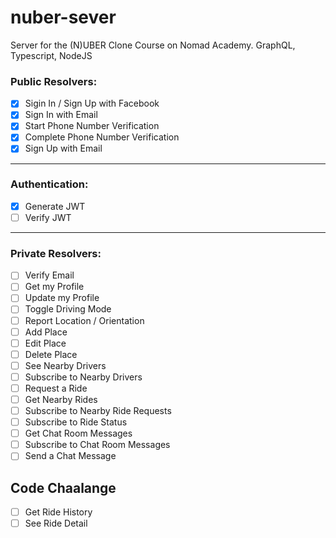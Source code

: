 # nuber-sever

Server for the (N)UBER Clone Course on Nomad Academy. GraphQL, Typescript, NodeJS

### Public Resolvers:

- [X] Sigin In / Sign Up with Facebook
- [X] Sign In with Email
- [X] Start Phone Number Verification
- [X] Complete Phone Number Verification
- [X] Sign Up with Email
--- 

### Authentication:

- [X] Generate JWT
- [ ] Verify JWT

---

### Private Resolvers:

- [ ] Verify Email
- [ ] Get my Profile
- [ ] Update my Profile
- [ ] Toggle Driving Mode
- [ ] Report Location / Orientation
- [ ] Add Place
- [ ] Edit Place
- [ ] Delete Place
- [ ] See Nearby Drivers
- [ ] Subscribe to Nearby Drivers
- [ ] Request a Ride
- [ ] Get Nearby Rides
- [ ] Subscribe to Nearby Ride Requests
- [ ] Subscribe to Ride Status
- [ ] Get Chat Room Messages
- [ ] Subscribe to Chat Room Messages
- [ ] Send a Chat Message

## Code Chaalange

- [ ] Get Ride History
- [ ] See Ride Detail